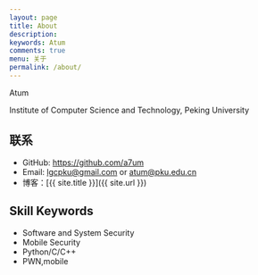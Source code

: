 ```yaml
---
layout: page
title: About
description: 
keywords: Atum
comments: true
menu: 关于
permalink: /about/
---
```


Atum

Institute of Computer Science and Technology, Peking University


## 联系

* GitHub: https://github.com/a7um
* Email: lgcpku@gmail.com or atum@pku.edu.cn
* 博客：[{{ site.title }}]({{ site.url }})


## Skill Keywords

* Software and System Security
* Mobile Security
* Python/C/C++
* PWN,mobile

